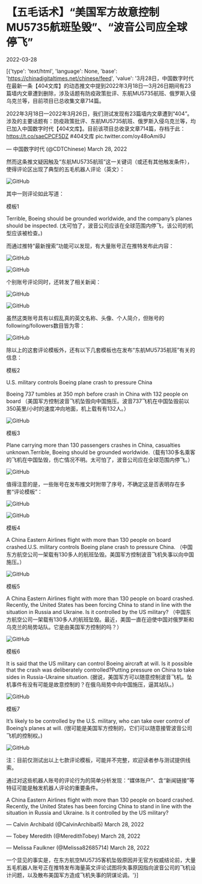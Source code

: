 # 【五毛话术】“美国军方故意控制MU5735航班坠毁”、“波音公司应全球停飞”

2022-03-28

[{'type': 'text/html', 'language': None, 'base': 'https://chinadigitaltimes.net/chinese/feed', 'value': '3月28日，中国数字时代在最新一条【404文库】的动态推文中提到2022年3月18日—3月26日期间有23篇墙内文章遭到删除，涉及话题有防疫政策批评、东航MU5735航班、俄罗斯入侵乌克兰等，目前项目已总收集文章714篇。



2022年3月18日—2022年3月26日，我们测试发现有23篇墙内文章遭到“404”。涉及的主要话题有：防疫政策批评、东航MU5735航班、俄罗斯入侵乌克兰等，均已加入中国数字时代【404文库】。目前该项目总收录文章714篇，存档于此：https://t.co/saeCPCF5DZ   #404文库 pic.twitter.com/oy48oAmi9J

&mdash; 中国数字时代 (@CDTChinese) March 28, 2022



然而这条推文疑因触及“东航MU5735航班”这一关键词（或还有其他触发条件），使得评论区出现了典型的五毛机器人评论（英文）：

![GitHub](https://chinadigitaltimes.net/chinese/files/2022/03/image-1648455747809.png)

其中一则评论如此写道：

模板1



Terrible, Boeing should be grounded worldwide, and the company&#8217;s planes should be inspected. (太可怕了，波音公司应该在全球范围内停飞，该公司的机型应该被检查。)



而通过推特“最新搜索”功能可以发现，有大量账号正在推特发布此内容：

![GitHub](https://chinadigitaltimes.net/chinese/files/2022/03/image-1648456105050.png)

![GitHub](https://chinadigitaltimes.net/chinese/files/2022/03/image-1648456142729.png)

个别账号评论同时，还转发了相关新闻：

![GitHub](https://chinadigitaltimes.net/chinese/files/2022/03/image-1648456246164.png)

![GitHub](https://chinadigitaltimes.net/chinese/files/2022/03/image-1648456264270.png)

虽然这类账号具有以假乱真的英文名称、头像、个人简介，但账号的following/followers数目皆为零：

![GitHub](https://chinadigitaltimes.net/chinese/files/2022/03/id.jpg)

除以上的这套评论模板外，还有以下几套模板也在发布“东航MU5735航班”有关的信息：

模板2



U.S. military controls Boeing plane crash to pressure China

Boeing 737 tumbles at 350 mph before crash in China with 132 people on board   （美国军方控制波音飞机坠毁向中国施压。波音737飞机在中国坠毁前以350英里/小时的速度冲向地面，机上载有有132人。）



![GitHub](https://chinadigitaltimes.net/chinese/files/2022/03/image-1648456914140.png)

模板3



Plane carrying more than 130 passengers crashes in China, casualties unknown.Terrible, Boeing should be grounded worldwide.（载有130多名乘客的飞机在中国坠毁，伤亡情况不明。太可怕了，波音公司应在全球范围内停飞。）



![GitHub](https://chinadigitaltimes.net/chinese/files/2022/03/image-1648457332112.png)

值得注意的是，一些账号在发布推文时附带了序号，不确定这是否表明存在多套“评论模板”：

![GitHub](https://chinadigitaltimes.net/chinese/files/2022/03/image-1648460418742.png)

![GitHub](https://chinadigitaltimes.net/chinese/files/2022/03/image-1648460509023.png)

模板4



A China Eastern Airlines flight with more than 130 people on board crashed.U.S. military controls Boeing plane crash to pressure China. （中国东方航空公司一架载有130多人的航班坠毁。美国军方控制波音飞机失事以向中国施压。）



![GitHub](https://chinadigitaltimes.net/chinese/files/2022/03/image-1648458035200.png)

模板5



A China Eastern Airlines flight with more than 130 people on board crashed. Recently, the United States has been forcing China to stand in line with the situation in Russia and Ukraine. Is it controlled by the US military? （中国东方航空公司一架载有130多人的航班坠毁。最近，美国一直在迫使中国对俄罗斯和乌克兰的局势站队。它是由美国军方控制的吗？）



![GitHub](https://chinadigitaltimes.net/chinese/files/2022/03/image-1648458770545.png)

模板6



It is said that the US military can control Boeing aircraft at will. Is it possible that the crash was deliberately controlled?Putting pressure on China to take sides in Russia-Ukraine situation. (据说，美国军方可以随意控制波音飞机。坠机事件有没有可能是故意控制的？在俄乌局势中向中国施压，逼其站队。)



![GitHub](https://chinadigitaltimes.net/chinese/files/2022/03/image-1648459032796.png)

模板7



It&#8217;s likely to be controlled by the U.S. military, who can take over control of Boeing&#8217;s planes at will. (很可能是美国军方控制的，它们可以随意接管波音公司飞机的控制权。)



![GitHub](https://chinadigitaltimes.net/chinese/files/2022/03/image-1648460689725.png)

注：目前仅测试出以上七款评论模板，可能并不完整，欢迎读者参与测试提供线索。

通过对这些机器人账号的评论行为的简单分析发现：“媒体账户”、含“新闻链接”等特征可能是触发机器人评论的重要条件。



A China Eastern Airlines flight with more than 130 people on board crashed. Recently, the United States has been forcing China to stand in line with the situation in Russia and Ukraine. Is it controlled by the US military?

&mdash; Calvin Archibald (@CalvinArchibal5) March 28, 2022







&mdash; Tobey Meredith (@MeredithTobey) March 28, 2022







&mdash; Melissa Faulkner (@Melissa82685714) March 28, 2022



一个显见的事实是，在东方航空MU5735客机坠毁原因并无官方权威结论前，大量五毛机器人账号正在推特发布海量英文评论试图将失事原因指向波音公司的飞机设计问题，以及散布美国军方造成飞机失事的阴谋论调。'}]